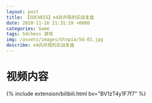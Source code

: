 ```yaml
---
layout: post
title: 【5DCHESS】e4兵开局的实战复盘
date: 2020-11-16 21:31:19 +0800
categories: Game
tags: 5dchess 游戏
img: /assets/images/Utopia/5d-01.jpg
describe: e4兵开局的实战复盘
---
```


# 视频内容 #

{% include extension/bilibili.html bv="BV1zT4y1F7f7" %}